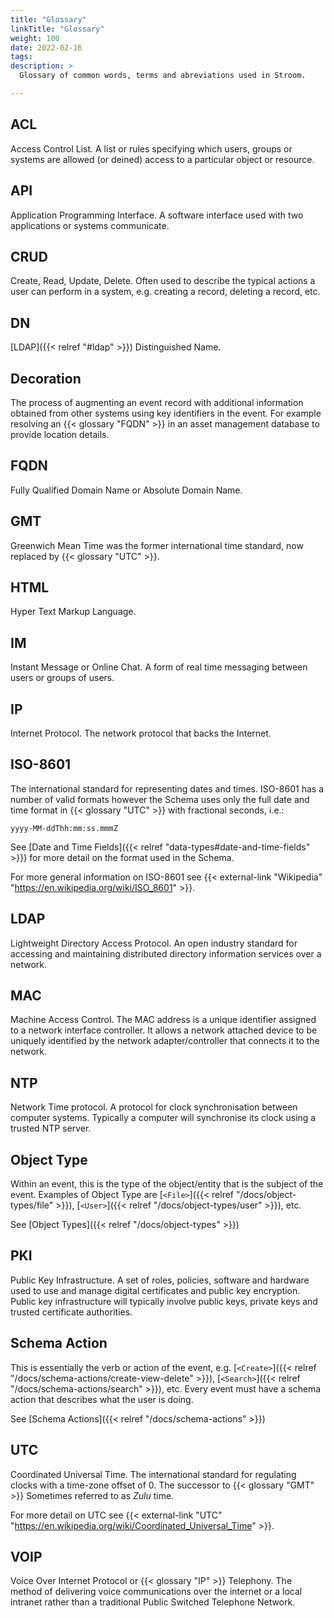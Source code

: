 ```yaml
---
title: "Glossary"
linkTitle: "Glossary"
weight: 100
date: 2022-02-16
tags: 
description: >
  Glossary of common words, terms and abreviations used in Stroom.

---
```


## ACL

Access Control List.
A list or rules specifying which users, groups or systems are allowed (or deined) access to a particular object or resource.


## API

Application Programming Interface.
A software interface used with two applications or systems communicate.


## CRUD

Create, Read, Update, Delete.
Often used to describe the typical actions a user can perform in a system, e.g. creating a record, deleting a record, etc.


## DN

[LDAP]({{< relref "#ldap" >}}) Distinguished Name.


## Decoration

The process of augmenting an event record with additional information obtained from other systems using key identifiers in the event.
For example resolving an {{< glossary "FQDN" >}} in an asset management database to provide location details.


## FQDN

Fully Qualified Domain Name or Absolute Domain Name.


## GMT

Greenwich Mean Time was the former international time standard, now replaced by {{< glossary "UTC" >}}.


## HTML

Hyper Text Markup Language.


## IM

Instant Message or Online Chat.
A form of real time messaging between users or groups of users.


## IP

Internet Protocol.
The network protocol that backs the Internet.


## ISO-8601

The international standard for representing dates and times.
ISO-8601 has a number of valid formats however the Schema uses only the full date and time format in {{< glossary "UTC" >}} with fractional seconds, i.e.:

`yyyy-MM-ddThh:mm:ss.mmmZ`

See [Date and Time Fields]({{< relref "data-types#date-and-time-fields" >}}) for more detail on the format used in the Schema.

For more general information on ISO-8601 see {{< external-link "Wikipedia" "https://en.wikipedia.org/wiki/ISO_8601" >}}.


## LDAP

Lightweight Directory Access Protocol.
An open industry standard for accessing and maintaining distributed directory information services over a network.


## MAC

Machine Access Control.
The MAC address is a unique identifier assigned to a network interface controller.
It allows a network attached device to be uniquely identified by the network adapter/controller that connects it to the network.


## NTP

Network Time protocol.
A protocol for clock synchronisation between computer systems.
Typically a computer will synchronise its clock using a trusted NTP server.


## Object Type

Within an event, this is the type of the object/entity that is the subject of the event.
Examples of Object Type are [`<File>`]({{< relref "/docs/object-types/file" >}}), [`<User>`]({{< relref "/docs/object-types/user" >}}), etc.

See [Object Types]({{< relref "/docs/object-types" >}})


## PKI

Public Key Infrastructure.
A set of roles, policies, software and hardware used to use and manage digital certificates and public key encryption.
Public key infrastructure will typically involve public keys, private keys and trusted certificate authorities.


## Schema Action

This is essentially the verb or action of the event, e.g. [`<Create>`]({{< relref "/docs/schema-actions/create-view-delete" >}}), [`<Search>`]({{< relref "/docs/schema-actions/search" >}}), etc.
Every event must have a schema action that describes what the user is doing.

See [Schema Actions]({{< relref "/docs/schema-actions" >}})


## UTC

Coordinated Universal Time.
The international standard for regulating clocks with a time-zone offset of 0.
The successor to {{< glossary "GMT" >}}
Sometimes referred to as _Zulu_ time.

For more detail on UTC see {{< external-link "UTC" "https://en.wikipedia.org/wiki/Coordinated_Universal_Time" >}}.


## VOIP

Voice Over Internet Protocol or {{< glossary "IP" >}} Telephony.
The method of delivering voice communications over the internet or a local intranet rather than a traditional Public Switched Telephone Network.
